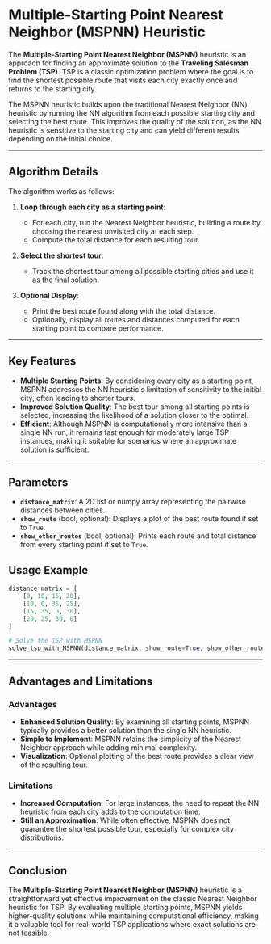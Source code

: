 # Multiple-Starting Point Nearest Neighbor (MSPNN) Heuristic

The **Multiple-Starting Point Nearest Neighbor (MSPNN)** heuristic is an approach for finding an approximate solution to the **Traveling Salesman Problem (TSP)**. TSP is a classic optimization problem where the goal is to find the shortest possible route that visits each city exactly once and returns to the starting city.

The MSPNN heuristic builds upon the traditional Nearest Neighbor (NN) heuristic by running the NN algorithm from each possible starting city and selecting the best route. This improves the quality of the solution, as the NN heuristic is sensitive to the starting city and can yield different results depending on the initial choice.

---

## Algorithm Details

The algorithm works as follows:
1. **Loop through each city as a starting point**:
   - For each city, run the Nearest Neighbor heuristic, building a route by choosing the nearest unvisited city at each step.
   - Compute the total distance for each resulting tour.
   
2. **Select the shortest tour**:
   - Track the shortest tour among all possible starting cities and use it as the final solution.
   
3. **Optional Display**:
   - Print the best route found along with the total distance.
   - Optionally, display all routes and distances computed for each starting point to compare performance.

---

## Key Features

- **Multiple Starting Points**: By considering every city as a starting point, MSPNN addresses the NN heuristic's limitation of sensitivity to the initial city, often leading to shorter tours.
- **Improved Solution Quality**: The best tour among all starting points is selected, increasing the likelihood of a solution closer to the optimal.
- **Efficient**: Although MSPNN is computationally more intensive than a single NN run, it remains fast enough for moderately large TSP instances, making it suitable for scenarios where an approximate solution is sufficient.

---

## Parameters

- **`distance_matrix`**: A 2D list or numpy array representing the pairwise distances between cities.
- **`show_route`** (bool, optional): Displays a plot of the best route found if set to `True`.
- **`show_other_routes`** (bool, optional): Prints each route and total distance from every starting point if set to `True`.

## Usage Example

```python
distance_matrix = [
    [0, 10, 15, 20],
    [10, 0, 35, 25],
    [15, 35, 0, 30],
    [20, 25, 30, 0]
]

# Solve the TSP with MSPNN
solve_tsp_with_MSPNN(distance_matrix, show_route=True, show_other_routes=True)
```

---

## Advantages and Limitations

### Advantages
- **Enhanced Solution Quality**: By examining all starting points, MSPNN typically provides a better solution than the single NN heuristic.
- **Simple to Implement**: MSPNN retains the simplicity of the Nearest Neighbor approach while adding minimal complexity.
- **Visualization**: Optional plotting of the best route provides a clear view of the resulting tour.

### Limitations
- **Increased Computation**: For large instances, the need to repeat the NN heuristic from each city adds to the computation time.
- **Still an Approximation**: While often effective, MSPNN does not guarantee the shortest possible tour, especially for complex city distributions.

---

## Conclusion

The **Multiple-Starting Point Nearest Neighbor (MSPNN)** heuristic is a straightforward yet effective improvement on the classic Nearest Neighbor heuristic for TSP. By evaluating multiple starting points, MSPNN yields higher-quality solutions while maintaining computational efficiency, making it a valuable tool for real-world TSP applications where exact solutions are not feasible.
